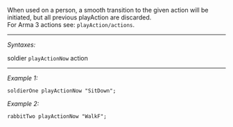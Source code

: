 When used on a person, a smooth transition to the given action will be initiated, but all previous playAction are discarded.
<br>
For Arma 3 actions see: `playAction/actions`.


---
*Syntaxes:*

soldier `playActionNow` action

---
*Example 1:*

```sqf
soldierOne playActionNow "SitDown";
```

*Example 2:*

```sqf
rabbitTwo playActionNow "WalkF";
```
